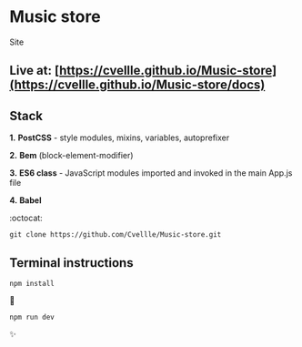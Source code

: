 # Music store

Site

## Live at: [https://cvellle.github.io/Music-store](https://cvellle.github.io/Music-store/docs)

## Stack

**1.** **PostCSS** - style modules, mixins, variables, autoprefixer

**2.** **Bem** (block-element-modifier)

**3.** **ES6 class** - JavaScript modules imported and invoked in the main App.js file

**4.** **Babel**

:octocat:

```
git clone https://github.com/Cvellle/Music-store.git
```

## Terminal instructions

```
npm install
```

:rocket:

```
npm run dev
```

:sparkles:
